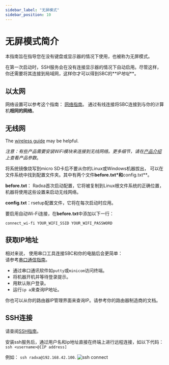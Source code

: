```yaml
---
sidebar_label: "无屏模式"
sidebar_position: 10
---
```


# 无屏模式简介

本指南旨在指导您在没有键盘或显示器的情况下使用，也被称为无屏模式。

在第一次启动时，SSH服务会在没有连接显示器的情况下自动启用。尽管这样，你还需要将其连接到局域网，这样你才可以得到SBC的**_IP地址_**。

## 以太网

网络设置可以参考这个指南： [网络指南](/radxa-os/config/network.md)。
通过有线连接将SBC连接到与你的计算机**相同的网络**。

## 无线网

The [wireless guide](/radxa-os/config/network.md) may be helpful.

_注意：有些产品需要安装WiFi模块来连接到无线网络。更多细节，请在[产品介绍](https://radxa.com/product)上查看产品参数_。

将系统镜像烧写到micro SD卡后不要从你的Linux或Windows机器拔出， 可以在文件系统中找到配置文件夹。其中有两个文件**before.txt\*和**config.txt\*\*。

**before.txt**： Radxa首次启动配置，它将被复制到Linux根文件系统的正确位置，机器将使用这些设置来启动无线网络。

**config.txt**：rsetup配置文件，它将在每次启动时应用。

要启用自动Wi-Fi连接，在**before.txt**中添加以下一行：

```
connect_wi-fi YOUR_WIFI_SSID YOUR_WIFI_PASSWORD
```

## 获取IP地址

相对来说， 使用串口工具连接SBC和你的电脑后会更简单：  
请参考[串口通信指南](https://wiki.radxa.com/Rock5/dev/serial-console)。

- 通过串口通讯软件如`putty`或`minicom`访问终端。
- 将机器开机并等待登录提示。
- 用默认账户登录。
- 运行`ip a`来查询IP地址。

你也可以从你的路由器IP管理界面来查询IP。请参考你的路由器制造商的文档。

## SSH连接

请查阅[SSH指南](remote-login)。

安装ssh服务后，通过用户名和ip地址直接在终端上进行远程连接，如以下代码：
`ssh <username>@[IP address]`

例如： `ssh radxa@192.168.42.100`.
![ssh connect](/img/configuration/ssh-connect.webp)
